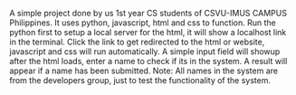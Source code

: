 A simple project done by us 1st year CS students of CSVU-IMUS CAMPUS Philippines.
It uses python, javascript, html and css to function.
Run the python first to setup a local server for the html, it will show a localhost link in the terminal.
Click the link to get redirected to the html or website, javascript and css will run automatically.
A simple input field will showup after the html loads, enter a name to check if its in the system.
A result will appear if a name has been submitted.
Note: All names in the system are from the developers group, just to test the functionality of the system.
